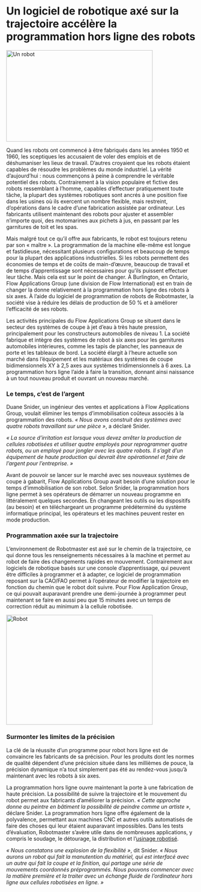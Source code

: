 # Un logiciel de robotique axé sur la trajectoire accélère la programmation hors ligne des robots 

<img width="390" height="243" src="/assets/images/success/Software%20speeds%20programming_files/image001.png" class="alignLeft" alt="Un robot" />

Quand les robots ont commencé à être fabriqués dans les années 1950 et 1960, les sceptiques les accusaient de voler des emplois et de déshumaniser les lieux de travail. D’autres croyaient que les robots étaient capables de résoudre les problèmes du monde industriel. La vérité d’aujourd’hui : nous commençons à peine à comprendre le véritable potentiel des robots. Contrairement à la vision populaire et fictive des robots ressemblant à l’homme, capables d’effectuer pratiquement toute tâche, la plupart des systèmes robotiques sont ancrés à une position fixe dans les usines où ils exercent un nombre flexible, mais restreint, d’opérations dans le cadre d’une fabrication assistée par ordinateur. Les fabricants utilisent maintenant des robots pour ajuster et assembler n’importe quoi, des motomarines aux pichets à jus, en passant par les garnitures de toit et les spas.

Mais malgré tout ce qu’il offre aux fabricants, le robot est toujours retenu par son « maître ». La programmation de la machine elle-même est longue et fastidieuse, nécessitant plusieurs configurations et beaucoup de temps pour la plupart des applications industrielles. Si les robots permettent des économies de temps et de coûts de main-d’œuvre, beaucoup de travail et de temps d’apprentissage sont nécessaires pour qu’ils puissent effectuer leur tâche. Mais cela est sur le point de changer. À Burlington, en Ontario, Flow Applications Group (une division de Flow International) est en train de changer la donne relativement à la programmation hors ligne des robots à six axes. À l’aide du logiciel de programmation de robots de Robotmaster, la société vise à réduire les délais de production de 50 % et à améliorer l’efficacité de ses robots.

Les activités principales du Flow Applications Group se situent dans le secteur des systèmes de coupe à jet d’eau à très haute pression, principalement pour les constructeurs automobiles de niveau 1. La société fabrique et intègre des systèmes de robot à six axes pour les garnitures automobiles intérieures, comme les tapis de plancher, les panneaux de porte et les tableaux de bord. La société élargit à l’heure actuelle son marché dans l’équipement et les matériaux des systèmes de coupe bidimensionnels XY à 2,5 axes aux systèmes tridimensionnels à 6 axes. La programmation hors ligne l’aide à faire la transition, donnant ainsi naissance à un tout nouveau produit et ouvrant un nouveau marché.

### Le temps, c’est de l’argent

Duane Snider, un ingénieur des ventes et applications à Flow Applications Group, voulait éliminer les temps d’immobilisation coûteux associés à la programmation des robots. *« Nous avons construit des systèmes avec quatre robots travaillant sur une pièce »*, a déclaré Snider.

*« La source d’irritation est lorsque vous devez arrêter la production de cellules robotisées et utiliser quatre employés pour reprogrammer quatre robots, ou un employé pour jongler avec les quatre robots. Il s’agit d’un équipement de haute production qui devrait être opérationnel et faire de l’argent pour l’entreprise. »*

Avant de pouvoir se lancer sur le marché avec ses nouveaux systèmes de coupe à gabarit, Flow Applications Group avait besoin d’une solution pour le temps d’immobilisation de son robot. Selon Snider, la programmation hors ligne permet à ses opérateurs de démarrer un nouveau programme en littéralement quelques secondes. En changeant les outils ou les dispositifs (au besoin) et en téléchargeant un programme prédéterminé du système informatique principal, les opérateurs et les machines peuvent rester en mode production.

### Programmation axée sur la trajectoire

L’environnement de Robotmaster est axé sur le chemin de la trajectoire, ce qui donne tous les renseignements nécessaires à la machine et permet au robot de faire des changements rapides en mouvement. Contrairement aux logiciels de robotique basés sur une console d’apprentissage, qui peuvent être difficiles à programmer et à adapter, ce logiciel de programmation reposant sur la CAO/FAO permet à l’opérateur de modifier la trajectoire en fonction du chemin que le robot doit suivre. Pour Flow Application Group, ce qui pouvait auparavant prendre une demi-journée à programmer peut maintenant se faire en aussi peu que 15 minutes avec un temps de correction réduit au minimum à la cellule robotisée.

<img width="390" height="292" src="/assets/images/success/Software%20speeds%20programming_files/image003.jpg" class="alignLeft" alt="Robot" />

### Surmonter les limites de la précision

La clé de la réussite d’un programme pour robot hors ligne est de convaincre les fabricants de sa précision. Pour les produits dont les normes de qualité dépendent d’une précision située dans les millièmes de pouce, la précision dynamique n’a tout simplement pas été au rendez-vous jusqu’à maintenant avec les robots à six axes.

La programmation hors ligne ouvre maintenant la porte à une fabrication de haute précision. La possibilité de suivre la trajectoire et le mouvement du robot permet aux fabricants d’améliorer la précision. *« Cette approche donne au peintre en bâtiment la possibilité de peindre comme un artiste »*, déclare Snider. La programmation hors ligne offre également de la polyvalence, permettant aux machines CNC et autres outils automatisés de faire des choses qui leur étaient auparavant impossibles. Dans les tests d’évaluation, Robotmaster s’avère utile dans de nombreuses applications, y compris le soudage, le détourage, la distribution et l’[usinage robotisé](https://www.robotmaster.com/en/applications/machining).

*« Nous constatons une explosion de la flexibilité »*, dit Snider. *« Nous aurons un robot qui fait la manutention du matériel, qui est interfacé avec un autre qui fait la coupe et la finition, qui partage une série de mouvements coordonnés préprogrammés. Nous pouvons commencer avec la matière première et la traiter avec un échange fluide de l’ordinateur hors ligne aux cellules robotisées en ligne. »*